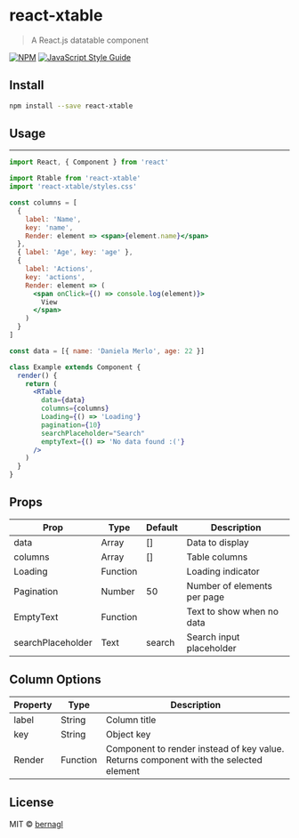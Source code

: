 # react-xtable

> A React.js datatable component

[![NPM](https://img.shields.io/npm/v/react-xtable.svg)](https://www.npmjs.com/package/react-xtable) [![JavaScript Style Guide](https://img.shields.io/badge/code_style-standard-brightgreen.svg)](https://standardjs.com)

## Install

```bash
npm install --save react-xtable
```

## Usage

---

```jsx
import React, { Component } from 'react'

import Rtable from 'react-xtable'
import 'react-xtable/styles.css'

const columns = [
  {
    label: 'Name',
    key: 'name',
    Render: element => <span>{element.name}</span>
  },
  { label: 'Age', key: 'age' },
  {
    label: 'Actions',
    key: 'actions',
    Render: element => (
      <span onClick={() => console.log(element)}>
        View
      </span>
    )
  }
]

const data = [{ name: 'Daniela Merlo', age: 22 }]

class Example extends Component {
  render() {
    return (
      <RTable
        data={data}
        columns={columns}
        Loading={() => 'Loading'}
        pagination={10}
        searchPlaceholder="Search"
        emptyText={() => 'No data found :('}
      />
    )
  }
}
```

## Props

| Prop              | Type     | Default | Description                 |
| ----------------- | -------- | ------- | --------------------------- |
| data              | Array    | []      | Data to display             |
| columns           | Array    | []      | Table columns               |
| Loading           | Function |         | Loading indicator           |
| Pagination        | Number   | 50      | Number of elements per page |
| EmptyText         | Function |         | Text to show when no data   |
| searchPlaceholder | Text     | search  | Search input placeholder    |

## Column Options

| Property | Type     | Description                                                                           |
| -------- | -------- | ------------------------------------------------------------------------------------- |
| label    | String   | Column title                                                                          |
| key      | String   | Object key                                                                            |
| Render   | Function | Component to render instead of key value. Returns component with the selected element |

## License

MIT © [bernagl](https://github.com/bernagl)
